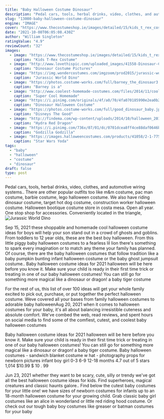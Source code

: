 ```yaml
---
title: "Baby Halloween Costume Dinosaur"
description: "Pedal cars, tools, herbal drinks, video, clothes, and automotive wiring systems."
slug: "13000-baby-halloween-costume-dinosaur"
engine: "IMAGE"
cover: "https://www.thecostumeshop.ie/images/detailed/15/kids_t_rex_costume.jpg"
date: "2021-10-08T06:05:08.430Z"
author: "William Singleton"
ratingValue: "4.9"
reviewCount: "32"
images:
  - image: "https://www.thecostumeshop.ie/images/detailed/15/kids_t_rex_costume.jpg"
    caption: "Kids T-Rex Costume"
  - image: "http://www.lovethispic.com/uploaded_images/41558-Dinosaur-Costume.jpg"
    caption: "Dinosaur Costume Pictures"
  - image: "https://img.wondercostumes.com/imgzoom/prod2015/jurassic-world-creature-reacher-costume.jpg"
    caption: "Jurassic World Dino"
  - image: "https://photos.costume-works.com/full/barney_the_dinosaur3.jpg"
    caption: "Barney is a"
  - image: "http://www.coolest-homemade-costumes.com/files/2014/11/coolest-dinosaurs-couple-costume-134897.JPG"
    caption: "Super Cool Homemade"
  - image: "https://i.pinimg.com/originals/4f/a0/70/4fa070185990e2ea0b251b1973eb7fd3.jpg"
    caption: "Dinosaur Halloween Costume"
  - image: "https://photos.costume-works.com/full/good_dinosaur_baby.jpg"
    caption: "Disneys The Good"
  - image: "http://findema.com/wp-content/uploads/2014/10/halloween_20142423.jpg"
    caption: "Hydra Red Dragon"
  - image: "https://i.pinimg.com/736x/07/01/dc/0701dcea8ff4ce88daf0646b4c91c9e7.jpg"
    caption: "Godzilla Godzilla"
  - image: "https://images.halloweencostumes.com/products/41058/2-1-77562/star-wars-toddler-yoda-costume.jpg"
    caption: "Star Wars Yoda"
tags:
  - "baby"
  - "halloween"
  - "costume"
  - "dinosaur"
draft: false
type: post
---
```


Pedal cars, tools, herbal drinks, video, clothes, and automotive wiring systems.. There are other popular outfits too like m&m costume, pac man costume, barbie costume, lego halloween costume. We also have riding dinosaur costume, target hot dog costume, construction worker halloween costume. Halloween bootique costume store in costa mesa. Open all year. One stop shop for accessories. Conveniently located in the triangle,
![Jurassic World Dino](https://img.wondercostumes.com/imgzoom/prod2015/jurassic-world-creature-reacher-costume.jpg "Jurassic World Dino")

Sep 15, 2021 these shoppable and homemade cool halloween costume ideas for boys will help your son stand out in a crowd of ghosts and goblins. From toddlers to 12 year olds, these are the best boy halloween. From this little piggy baby halloween costumes to a fearless lil lion there&#39;s something to spark every imagination or to match any theme your family has planned. Of course, there are the baby halloween costumes that follow tradition like a baby pumpkin bunting infant halloween costume or the baby ghost jumpsuit costume.. Baby halloween costume ideas for 2021 halloween will be here before you know it. Make sure your child is ready in their first time trick or treating in one of our baby halloween costumes!  You can still go for something more magical like a dinosaur or dragon! a baby tiger costume
<!--inArticleAds-->

<!--galleryOne-->

For the rest of us, this list of over 100 ideas will get your whole family excited to pick out, purchase, or put together the perfect halloween costume. Weve covered all your bases from family halloween costumes to adorable baby halloweenAug 20, 2021 when it comes to halloween costumes for your baby, it's all about balancing irresistible cuteness and absolute comfort. We've combed the web, read reviews, and spent hours on social media to find some of the comfiest, cutest, and coolest baby halloween costumes
<!--inArticleAds-->

<!--galleryTwo-->

Baby halloween costume ideas for 2021 halloween will be here before you know it. Make sure your child is ready in their first time trick or treating in one of our baby halloween costumes!  You can still go for something more magical like a dinosaur or dragon! a baby tiger costume. Baby halloween costumes - sandwich blanket costume w hat - photography props for newborn pictures infant boy girl 0-3 6-9 12-18 months 4.7 out of 5 stars 1,014 $10.99 $ 10 . 99
<!--galleryThree-->

Jun 23, 2021 whether they want to be scary, cute, silly or trendy we've got all the best halloween costume ideas for kids. Find superheroes, magical creatures and classic haunts galore.. Find below the cutest baby costumes for your little one! we have sizes of newborn costumes for infants up to an 18-month halloween costume for your growing child. Grab classic baby girl costumes like an alice in wonderland or little red riding hood costume. Or check out our tough baby boy costumes like greaser or batman costumes for your baby